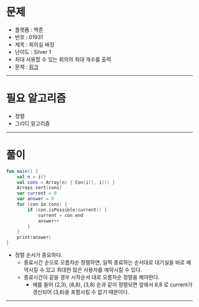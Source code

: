 # 문제
- 플랫폼 : 백준
- 번호 : 01931
- 제목 : 회의실 배정
- 난이도 : Silver 1
- 최대 사용할 수 있는 회의의 최대 개수를 출력
- 문제 : <a href="https://www.acmicpc.net/problem/1931" target="_blank">링크</a>

---

# 필요 알고리즘
- 정렬
- 그리디 알고리즘

---

# 풀이
```kotlin
fun main() {
    val n = i()
    val cons = Array(n) { Con(i(), i()) }
    Arrays.sort(cons)
    var current = 0
    var answer = 0
    for (con in cons) {
        if (con.isPossible(current)) {
            current = con.end
            answer++
        }
    }
    print(answer)
}
```
- 정렬 순서가 중요하다.
  - 종료시간 순으로 오름차순 정렬하면, 일찍 종료하는 순서대로 대기실을 바로 예약시킬 수 있고 최대한 많은 사용자를 예약시킬 수 있다.
  - 종료시간이 같을 경우 시작순서 대로 오름차순 정렬을 해야한다.
    - 예를 들어 (2,3), (8,8), (3,8) 순과 같이 정렬되면 앞에서 8,8 로 current가 갱신되어 (3,8)을 포함시킬 수 없기 때문이다.

---

